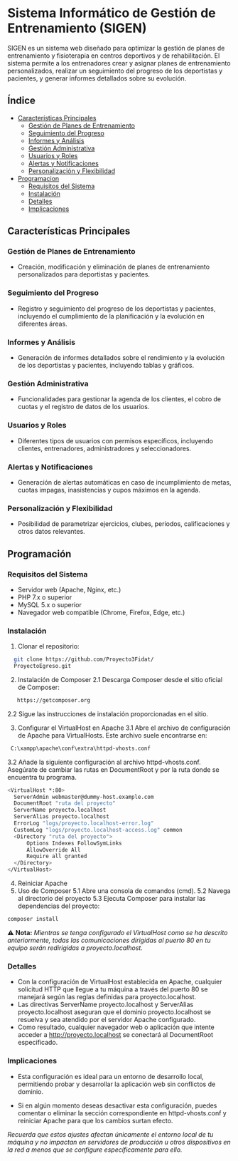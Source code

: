 
# Sistema Informático de Gestión de Entrenamiento (SIGEN)

SIGEN es un sistema web diseñado para optimizar la gestión de planes de entrenamiento y fisioterapia en centros deportivos y de rehabilitación. El sistema permite a los entrenadores crear y asignar planes de entrenamiento personalizados, realizar un seguimiento del progreso de los deportistas y pacientes, y generar informes detallados sobre su evolución.

## Índice

- [Características Principales](#características-principales)
    - [Gestión de Planes de Entrenamiento](#gestión-de-planes-de-entrenamiento)
    - [Seguimiento del Progreso](#seguimiento-del-progreso)
    - [Informes y Análisis](#informes-y-análisis)
    - [Gestión Administrativa](#gestión-administrativa)
    - [Usuarios y Roles](#usuarios-y-roles)
    - [Alertas y Notificaciones](#alertas-y-notificaciones)
    - [Personalización y Flexibilidad](#personalización-y-flexibilidad)
- [Programacion](#programación)
    - [Requisitos del Sistema](#requisitos-del-sistema)
    - [Instalación](#instalación)
    - [Detalles](#detalles)
    - [Implicaciones](#implicaciones)


## Características Principales
### Gestión de Planes de Entrenamiento
- Creación, modificación y eliminación de planes de entrenamiento personalizados para deportistas y pacientes.
### Seguimiento del Progreso
- Registro y seguimiento del progreso de los deportistas y pacientes, incluyendo el cumplimiento de la planificación y la evolución en diferentes áreas.
### Informes y Análisis
- Generación de informes detallados sobre el rendimiento y la evolución de los deportistas y pacientes, incluyendo tablas y gráficos.
### Gestión Administrativa
- Funcionalidades para gestionar la agenda de los clientes, el cobro de cuotas y el registro de datos de los usuarios.
### Usuarios y Roles
- Diferentes tipos de usuarios con permisos específicos, incluyendo clientes, entrenadores, administradores y seleccionadores.
### Alertas y Notificaciones
- Generación de alertas automáticas en caso de incumplimiento de metas, cuotas impagas, inasistencias y cupos máximos en la agenda.
### Personalización y Flexibilidad
- Posibilidad de parametrizar ejercicios, clubes, períodos, calificaciones y otros datos relevantes.

## Programación
### Requisitos del Sistema
- Servidor web (Apache, Nginx, etc.)
- PHP 7.x o superior
- MySQL 5.x o superior
- Navegador web compatible (Chrome, Firefox, Edge, etc.)

### Instalación
1. Clonar el repositorio:
 ```sh
   git clone https://github.com/Proyecto3Fidat/     
   ProyectoEgreso.git
```
2. Instalación de Composer
2.1 Descarga Composer desde el sitio oficial de Composer:
```sh
   https://getcomposer.org
```
2.2 Sigue las instrucciones de instalación proporcionadas en el sitio.

3. Configurar el VirtualHost en Apache
 3.1 Abre el archivo de configuración de Apache para VirtualHosts. Este archivo suele encontrarse en:
 ```sh
  C:\xampp\apache\conf\extra\httpd-vhosts.conf
```
 3.2 Añade la siguiente configuración al archivo httpd-vhosts.conf. Asegúrate de cambiar las rutas en DocumentRoot y <Directory> por la ruta donde se encuentra tu programa.
  ```sh
  <VirtualHost *:80>
    ServerAdmin webmaster@dummy-host.example.com
    DocumentRoot "ruta del proyecto"
    ServerName proyecto.localhost
    ServerAlias proyecto.localhost
    ErrorLog "logs/proyecto.localhost-error.log"
    CustomLog "logs/proyecto.localhost-access.log" common
    <Directory "ruta del proyecto">
        Options Indexes FollowSymLinks
        AllowOverride All
        Require all granted
    </Directory>
</VirtualHost>
```
4. Reiniciar Apache
5. Uso de Composer
 5.1 Abre una consola de comandos (cmd).
 5.2 Navega al directorio del proyecto
 5.3 Ejecuta Composer para instalar las dependencias del proyecto:
  ```sh
  composer install
  ```
⚠️ **Nota:** _Mientras se tenga configurado el VirtualHost como se ha descrito anteriormente, todas las comunicaciones dirigidas al puerto 80 en tu equipo serán redirigidas a proyecto.localhost._

### Detalles
- Con la configuración de VirtualHost establecida en Apache, cualquier solicitud HTTP que llegue a tu máquina a través del puerto 80 se manejará según las reglas definidas para proyecto.localhost.
- Las directivas ServerName proyecto.localhost y ServerAlias proyecto.localhost aseguran que el dominio proyecto.localhost se resuelva y sea atendido por el servidor Apache configurado.
- Como resultado, cualquier navegador web o aplicación que intente acceder a http://proyecto.localhost se conectará al DocumentRoot especificado.


### Implicaciones 
- Esta configuración es ideal para un entorno de desarrollo local, permitiendo probar y desarrollar la aplicación web sin conflictos de dominio.

- Si en algún momento deseas desactivar esta configuración, puedes comentar o eliminar la sección correspondiente en httpd-vhosts.conf y reiniciar Apache para que los cambios surtan efecto.

_Recuerda que estos ajustes afectan únicamente el entorno local de tu máquina y no impactan en servidores de producción u otros dispositivos en la red a menos que se configure específicamente para ello._
